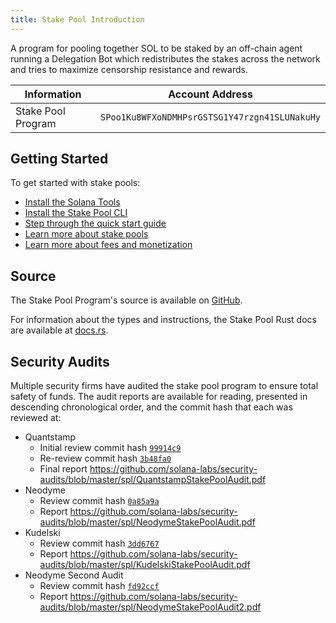 ```yaml
---
title: Stake Pool Introduction
---
```


A program for pooling together SOL to be staked by an off-chain agent running
a Delegation Bot which redistributes the stakes across the network and tries
to maximize censorship resistance and rewards.

| Information        | Account Address                               |
| ------------------ | --------------------------------------------- |
| Stake Pool Program | `SPoo1Ku8WFXoNDMHPsrGSTSG1Y47rzgn41SLUNakuHy` |

## Getting Started

To get started with stake pools:

- [Install the Solana Tools](https://docs.solana.com/cli/install-solana-cli-tools)
- [Install the Stake Pool CLI](stake-pool/cli.md)
- [Step through the quick start guide](stake-pool/quickstart.md)
- [Learn more about stake pools](stake-pool/overview.md)
- [Learn more about fees and monetization](stake-pool/fees.md)

## Source

The Stake Pool Program's source is available on
[GitHub](https://github.com/solana-labs/solana-program-library/tree/master/stake-pool).

For information about the types and instructions, the Stake Pool Rust docs are
available at [docs.rs](https://docs.rs/spl-stake-pool/0.6.3/spl_stake_pool/).

## Security Audits

Multiple security firms have audited the stake pool program to ensure total
safety of funds. The audit reports are available for reading, presented in descending
chronological order, and the commit hash that each was reviewed at:

- Quantstamp
  - Initial review commit hash [`99914c9`](https://github.com/solana-labs/solana-program-library/tree/99914c9fc7246b22ef04416586ab1722c89576de)
  - Re-review commit hash [`3b48fa0`](https://github.com/solana-labs/solana-program-library/tree/3b48fa09d38d1b66ffb4fef186b606f1bc4fdb31)
  - Final report https://github.com/solana-labs/security-audits/blob/master/spl/QuantstampStakePoolAudit.pdf
- Neodyme
  - Review commit hash [`0a85a9a`](https://github.com/solana-labs/solana-program-library/tree/0a85a9a533795b6338ea144e433893c6c0056210)
  - Report https://github.com/solana-labs/security-audits/blob/master/spl/NeodymeStakePoolAudit.pdf
- Kudelski
  - Review commit hash [`3dd6767`](https://github.com/solana-labs/solana-program-library/tree/3dd67672974f92d3b648bb50ee74f4747a5f8973)
  - Report https://github.com/solana-labs/security-audits/blob/master/spl/KudelskiStakePoolAudit.pdf
- Neodyme Second Audit
  - Review commit hash [`fd92ccf`](https://github.com/solana-labs/solana-program-library/tree/fd92ccf9e9308508b719d6e5f36474f57023b0b2)
  - Report https://github.com/solana-labs/security-audits/blob/master/spl/NeodymeStakePoolAudit2.pdf
